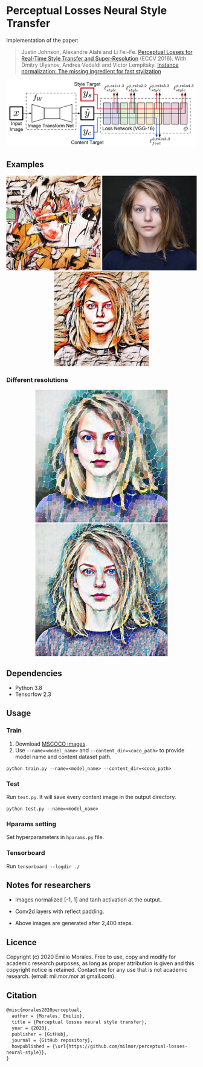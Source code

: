 # Perceptual Losses Neural Style Transfer

Implementation of the paper:

> Justin Johnson, Alexandre Alahi and Li Fei-Fe. [Perceptual Losses for Real-Time Style Transfer and Super-Resolution](https://cs.stanford.edu/people/jcjohns/eccv16/) (ECCV 2016). With Dmitry Ulyanov, Andrea Vedaldi and Victor Lempitsky. [Instance normalization: The missing ingredient for fast stylization](https://arxiv.org/abs/1607.08022)

![Architecture](./images/architecture.png)


## Examples
<p align='center'>
  <img src='images/style_img/ashville.jpg' width="250">
  <img src='images/content_img/face.jpg' width="250">
  <img src='images/output_img_ash/512x512/face.jpeg' width="250">
<br>
</p>

### Different resolutions
<p align='center'>
  <img src='images/output_img_test8/512x512/face.jpeg' width="350px">
  <img src='images/output_img_test8/1080x1080/face.jpeg' width="350px">
</p>


## Dependencies
- Python 3.8
- Tensorfow 2.3


## Usage
### Train
1. Download [MSCOCO images](http://mscoco.org/dataset/#download).
2. Use `--name=<model_name>` and `--content_dir=<coco_path>` to provide model name and content dataset path. 
```
python train.py --name=<model_name> --content_dir=<coco_path> 
```
### Test
Run `test.py`. It will save every content image in the output directory.
```
python test.py --name=<model_name> 
```

### Hparams setting
Set hyperparameters in `hparams.py` file.

### Tensorboard
Run `tensorboard --logdir ./`

## Notes for researchers 
- Images normalized [-1, 1] and tanh activation at the output.

- Conv2d layers with reflect padding.

- Above images are generated after 2,400 steps.


## Licence
Copyright (c) 2020 Emilio Morales. Free to use, copy and modify for academic research purposes, as long as proper attribution is given and this copyright notice is retained. Contact me for any use that is not academic research. (email: mil.mor.mor at gmail.com).


## Citation
```
@misc{morales2020perceptual,
  author = {Morales, Emilio},
  title = {Perceptual losses neural style transfer},
  year = {2020},
  publisher = {GitHub},
  journal = {GitHub repository},
  howpublished = {\url{https://github.com/milmor/perceptual-losses-neural-style}},
}
```


